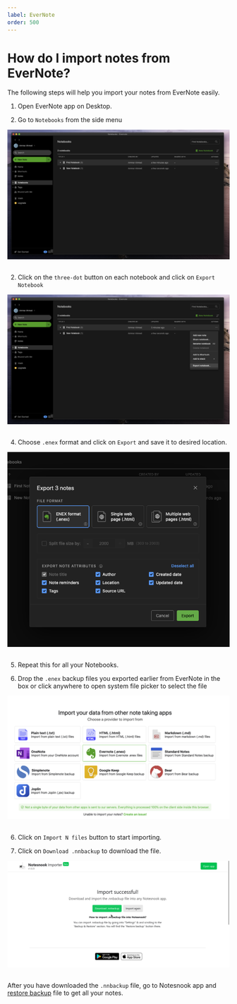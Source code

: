 ```yaml
---
label: EverNote
order: 500
---
```


# How do I import notes from EverNote?

The following steps will help you import your notes from EverNote easily.

1. Open EverNote app on Desktop.

2. Go to `Notebooks` from the side menu
<img style="margin-bottom:15px;" src="../static/evernote_import_step_1.png" alt="Go to `Notebooks` from the side menu"/>

2. Click on the `three-dot` button on each notebook and click on `Export Notebook`
<img style="margin-bottom:15px;" src="../static/evernote_import_step_2.png" alt="Click on the `three-dot` button on each notebook and click on `Export Notebook`"/>

4. Choose `.enex` format and click on `Export` and save it to desired location.
<img style="margin-bottom:15px;" src="../static/evernote_import_step_3.png" alt="Choose `.enex` format and click on `Export`"/>

5. Repeat this for all your Notebooks.

6. Drop the `.enex` backup files you exported earlier from EverNote in the box or click anywhere to open system file picker to select the file
<img style="margin-bottom:15px;" src="../static/evernote_import_step_4.png" alt="Drop the `.enex` backup files you exported earlier from EverNote in the box or click anywhere to open system file picker to select the file"/>

6. Click on `Import N files` button to start importing.

7. Click on `Download .nnbackup` to download the file.
<img style="margin-bottom:15px;" src="../static/plain_text_import_step_3.png" alt="From the list of formats to import, select Plain Text."/>

After you have downloaded the `.nnbackup` file, go to Notesnook app and [restore backup](../backup-and-restore-notes-in-notesnook.md) file to get all your notes.




